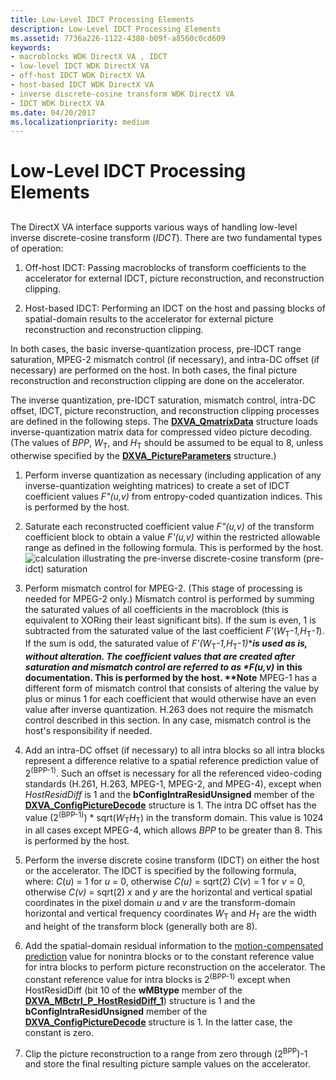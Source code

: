 ```yaml
---
title: Low-Level IDCT Processing Elements
description: Low-Level IDCT Processing Elements
ms.assetid: 7736a226-1122-4380-b09f-a8560c0cd609
keywords:
- macroblocks WDK DirectX VA , IDCT
- low-level IDCT WDK DirectX VA
- off-host IDCT WDK DirectX VA
- host-based IDCT WDK DirectX VA
- inverse discrete-cosine transform WDK DirectX VA
- IDCT WDK DirectX VA
ms.date: 04/20/2017
ms.localizationpriority: medium
---
```


# Low-Level IDCT Processing Elements


## <span id="ddk_low_level_idct_processing_elements_gg"></span><span id="DDK_LOW_LEVEL_IDCT_PROCESSING_ELEMENTS_GG"></span>


The DirectX VA interface supports various ways of handling low-level inverse discrete-cosine transform (*IDCT*). There are two fundamental types of operation:

1.  Off-host IDCT: Passing macroblocks of transform coefficients to the accelerator for external IDCT, picture reconstruction, and reconstruction clipping.

2.  Host-based IDCT: Performing an IDCT on the host and passing blocks of spatial-domain results to the accelerator for external picture reconstruction and reconstruction clipping.

In both cases, the basic inverse-quantization process, pre-IDCT range saturation, MPEG-2 mismatch control (if necessary), and intra-DC offset (if necessary) are performed on the host. In both cases, the final picture reconstruction and reconstruction clipping are done on the accelerator.

The inverse quantization, pre-IDCT saturation, mismatch control, intra-DC offset, IDCT, picture reconstruction, and reconstruction clipping processes are defined in the following steps. The [**DXVA\_QmatrixData**](/windows-hardware/drivers/ddi/dxva/ns-dxva-_dxva_qmatrixdata) structure loads inverse-quantization matrix data for compressed video picture decoding. (The values of *BPP*, *W*<sub>T</sub>, and *H*<sub>T</sub> should be assumed to be equal to 8, unless otherwise specified by the [**DXVA\_PictureParameters**](/windows-hardware/drivers/ddi/dxva/ns-dxva-_dxva_pictureparameters) structure.)

1. Perform inverse quantization as necessary (including application of any inverse-quantization weighting matrices) to create a set of IDCT coefficient values *F"(u,v)* from entropy-coded quantization indices. This is performed by the host.

2. Saturate each reconstructed coefficient value *F"(u,v)* of the transform coefficient block to obtain a value *F'(u,v)* within the restricted allowable range as defined in the following formula. This is performed by the host.![calculation illustrating the pre-inverse discrete-cosine transform (pre-idct) saturation](images/formula1.png)

3. Perform mismatch control for MPEG-2. (This stage of processing is needed for MPEG-2 only.) Mismatch control is performed by summing the saturated values of all coefficients in the macroblock (this is equivalent to XORing their least significant bits). If the sum is even, 1 is subtracted from the saturated value of the last coefficient *F'*(*W*<sub>T</sub>*-1,H*<sub>T</sub>*-1*). If the sum is odd, the saturated value of *F'(W*<sub>T</sub>*-1,H*<sub>T</sub><em>-1)</em>*<strong><em>is used as is, without alteration. The coefficient values that are created after saturation and mismatch control are referred to as *F(u,v)</em> in this documentation. This is performed by the host.
   **Note</strong>   MPEG-1 has a different form of mismatch control that consists of altering the value by plus or minus 1 for each coefficient that would otherwise have an even value after inverse quantization. H.263 does not require the mismatch control described in this section. In any case, mismatch control is the host's responsibility if needed.

     

4. Add an intra-DC offset (if necessary) to all intra blocks so all intra blocks represent a difference relative to a spatial reference prediction value of 2<sup>(BPP-1)</sup>. Such an offset is necessary for all the referenced video-coding standards (H.261, H.263, MPEG-1, MPEG-2, and MPEG-4), except when *HostResidDiff* is 1 and the **bConfigIntraResidUnsigned** member of the [**DXVA\_ConfigPictureDecode**](/windows-hardware/drivers/ddi/dxva/ns-dxva-_dxva_configpicturedecode) structure is 1. The intra DC offset has the value (2<sup>(BPP-1)</sup>) \* sqrt(*W*<sub>T</sub>*H*<sub>T</sub>) in the transform domain. This value is 1024 in all cases except MPEG-4, which allows *BPP* to be greater than 8. This is performed by the host.

5. Perform the inverse discrete cosine transform (IDCT) on either the host or the accelerator. The IDCT is specified by the following formula, where:
   *C*(*u*) = 1 for *u* = 0, otherwise *C(u)* = sqrt(2)
   *C*(*v*) = 1 for *v* = 0, otherwise *C(v)* = sqrt(2)
   *x* and *y* are the horizontal and vertical spatial coordinates in the pixel domain
   *u* and *v* are the transform-domain horizontal and vertical frequency coordinates
   *W*<sub>T</sub> and *H*<sub>T</sub> are the width and height of the transform block (generally both are 8).
6. Add the spatial-domain residual information to the [motion-compensated prediction](motion-compensated-prediction.md) value for nonintra blocks or to the constant reference value for intra blocks to perform picture reconstruction on the accelerator. The constant reference value for intra blocks is 2<sup>(BPP-1)</sup> except when HostResidDiff (bit 10 of the **wMBtype** member of the [**DXVA\_MBctrl\_P\_HostResidDiff\_1**](/windows-hardware/drivers/ddi/dxva/ns-dxva-_dxva_mbctrl_p_hostresiddiff_1)) structure is 1 and the **bConfigIntraResidUnsigned** member of the [**DXVA\_ConfigPictureDecode**](/windows-hardware/drivers/ddi/dxva/ns-dxva-_dxva_configpicturedecode) structure is 1. In the latter case, the constant is zero.

7. Clip the picture reconstruction to a range from zero through (2<sup>BPP</sup>)-1 and store the final resulting picture sample values on the accelerator.

 

